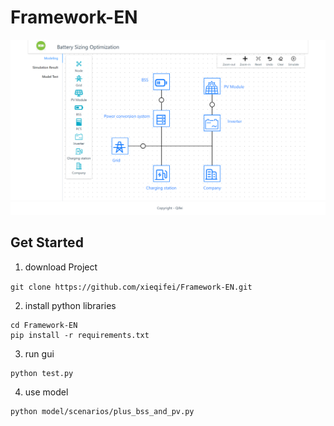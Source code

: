 # Framework-EN
![image](https://raw.githubusercontent.com/xieqifei/Framework-EN/f2b6de05e4fd84a0bb1bfe79953bd03bc19486a7/37.png)
## Get Started

1. download Project

`git clone https://github.com/xieqifei/Framework-EN.git`

2. install python libraries

```
cd Framework-EN
pip install -r requirements.txt
```

3. run gui

```
python test.py
```

4. use model

```
python model/scenarios/plus_bss_and_pv.py
```